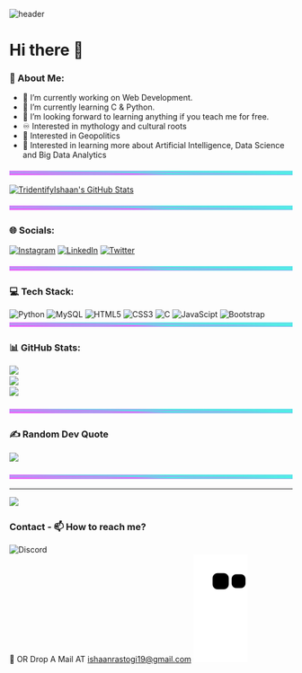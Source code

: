 ![header](https://capsule-render.vercel.app/api?type=waving&color=gradient&customColorList=7)
<h1 align="left"> Hi there 👋</h1>

### 💫 About Me:
- 🔭 I’m currently working on Web Development.
- 🌱 I’m currently learning C & Python.
- 💞️ I’m looking forward to learning anything if you teach me for free.
- ♾️ Interested in mythology and cultural roots
- 🧠 Interested in Geopolitics
- 🤖 Interested in learning more about Artificial Intelligence, Data Science and Big Data Analytics

![alt text](https://github.com/ChaosXYZ/ChaosXYZ/blob/main/divider.png?raw=true)

[![TridentifyIshaan's GitHub Stats](https://stats.quine.sh/TridentifyIshaan/github?theme=light)](https://quine.sh)

![alt text](https://github.com/ChaosXYZ/ChaosXYZ/blob/main/divider.png?raw=true)

### 🌐 Socials:
[![Instagram](https://img.shields.io/badge/Instagram-%23E4405F.svg?logo=Instagram&logoColor=white)](https://www.instagram.com/sci_boy007/) [![LinkedIn](https://img.shields.io/badge/LinkedIn-%230077B5.svg?logo=linkedin&logoColor=white)](https://www.linkedin.com/in/allfinity/) [![Twitter](https://img.shields.io/badge/Twitter-%23000000.svg?logo=X&logoColor=white)](https://twitter.com/Ishaan58742218)

![alt text](https://github.com/ChaosXYZ/ChaosXYZ/blob/main/divider.png?raw=true)

### 💻 Tech Stack:
![Python](https://img.shields.io/badge/python-3670A0?style=for-the-badge&logo=python&logoColor=ffdd54) ![MySQL](https://img.shields.io/badge/MySQL-%230074A3.svg?style=for-the-badge&logo=mysql&logoColor=white)     ![HTML5](https://img.shields.io/badge/html5-%23E34F26.svg?style=for-the-badge&logo=html5&logoColor=white) ![CSS3](https://img.shields.io/badge/CSS3-%234285F4.svg?style=for-the-badge&logo=css3&logoColor=white) ![C](https://img.shields.io/badge/c-%2300599C.svg?style=for-the-badge&logo=c&logoColor=white) ![JavaScipt](https://img.shields.io/badge/javascript-%23323330.svg?style=for-the-badge&logo=javascript&logoColor=%23F7DF1E)
![Bootstrap](https://img.shields.io/badge/bootstrap-%23563D7C.svg?style=for-the-badge&logo=bootstrap&logoColor=white)
![alt text](https://github.com/ChaosXYZ/ChaosXYZ/blob/main/divider.png?raw=true)

### 📊 GitHub Stats:
![](https://github-readme-stats.vercel.app/api?username=TridentifyIshaan&theme=radical&hide_border=false&include_all_commits=false&count_private=true)<br/>
![](https://github-readme-streak-stats.herokuapp.com/?user=TridentifyIshaan&theme=radical&hide_border=false)<br/>
![](https://github-readme-stats.vercel.app/api/top-langs/?username=TridentifyIshaan&theme=radical&hide_border=false&include_all_commits=false&count_private=true&layout=compact)

![alt text](https://github.com/ChaosXYZ/ChaosXYZ/blob/main/divider.png?raw=true)

### ✍️ Random Dev Quote
![](https://quotes-github-readme.vercel.app/api?type=horizontal&theme=radical)

![alt text](https://github.com/ChaosXYZ/ChaosXYZ/blob/main/divider.png?raw=true)

---
[![](https://visitcount.itsvg.in/api?id=TridentifyIshaan&icon=0&color=0)](https://visitcount.itsvg.in)

### Contact - 📫 How to reach me?

![Discord](https://img.shields.io/badge/zfinity_007-%237289DA.svg?logo=discord&logoColor=white) <br> 💌 OR Drop A Mail AT ishaanrastogi19@gmail.com
![alt text](https://github.com/TridentifyIshaan/TridentifyIshaan/blob/output/github-contribution-grid-snake.svg)

<!---
TridentifyIshaan/TridentifyIshaan is a ✨ special ✨ repository because its `README.md` (this file) appears on your GitHub profile.
You can click the Preview link to take a look at your changes.
--->
